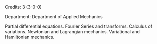 Credits: 3 (3-0-0)

Department: Department of Applied Mechanics

Partial differential equations. Fourier Series and transforms. Calculus of variations. Newtonian and Lagrangian mechanics. Variational and Hamiltonian mechanics.